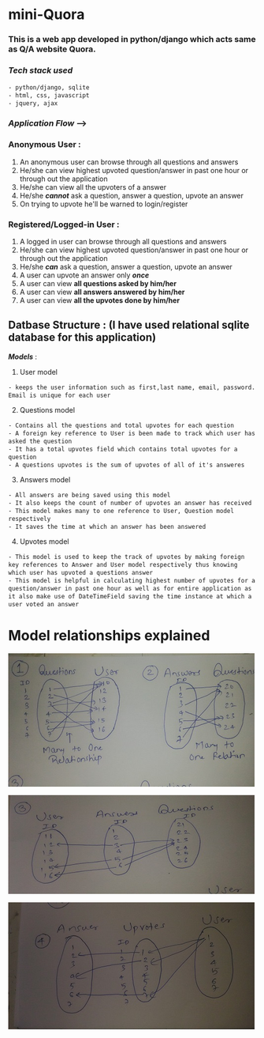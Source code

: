 # **mini-Quora**
### This is a web app developed in python/django which acts same as Q/A website Quora.
### _Tech stack used_
```
- python/django, sqlite
- html, css, javascript
- jquery, ajax
```
### _Application Flow_ **-->**

### Anonymous User :
1. An anonymous user can browse through all questions and answers
2. He/she can view highest upvoted question/answer in past one hour or through out the application
3. He/she can view all the upvoters of a answer
4. He/she **_cannot_** ask a question, answer a question, upvote an answer
5. On trying to upvote he'll be warned to login/register

### Registered/Logged-in User :
1. A logged in user can browse through all questions and answers
2. He/she can view highest upvoted question/answer in past one hour or through out the application
3. He/she **_can_** ask a question, answer a question, upvote an answer
4. A user can upvote an answer only **_once_**
5. A user can view **all questions asked by him/her**
6. A user can view **all answers answered by him/her**
7. A user can view **all the upvotes done by him/her**


## **Datbase Structure** :  (I have used relational sqlite database for this application)

**_Models_** : 

1. User model
```
- keeps the user information such as first,last name, email, password. Email is unique for each user
```
2. Questions model
```
- Contains all the questions and total upvotes for each question
- A foreign key reference to User is been made to track which user has asked the question
- It has a total upvotes field which contains total upvotes for a question
- A questions upvotes is the sum of upvotes of all of it's answeres
```
3. Answers model
```
- All answers are being saved using this model
- It also keeps the count of number of upvotes an answer has received
- This model makes many to one reference to User, Question model respectively
- It saves the time at which an answer has been answered
```
4. Upvotes model
```
- This model is used to keep the track of upvotes by making foreign key references to Answer and User model respectively thus knowing which user has upvoted a questions answer
- This model is helpful in calculating highest number of upvotes for a question/answer in past one hour as well as for entire application as it also make use of DateTimeField saving the time instance at which a user voted an answer
```

# Model relationships explained


![](https://github.com/vishalshirke7/miniQ/blob/master/P_20180904_152742%20(1).jpg)

![](https://github.com/vishalshirke7/miniQ/blob/master/P_20180904_152804%20(1).jpg)

![](https://github.com/vishalshirke7/miniQ/blob/master/P_20180904_152811%20(1).jpg)
